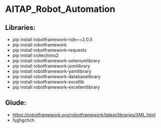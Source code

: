 # AITAP_Robot_Automation

## Libraries:
- pip install robotframework-ride==2.0.5
- pip install robotframework
- pip install robotframework-requests
- pip install collections2
- pip install robotframework-seleniumlibrary
- pip install robotframework-jsonlibrary
- pip install robotframework-yamllibrary
- pip install robotframework-databaselibrary
- pip install robotframework-excellib
- pip install robotframework-excellentlibrary



## Giude:
- https://robotframework.org/robotframework/latest/libraries/XML.html
- hjghgchch
